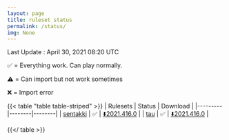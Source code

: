 ```yaml
---
layout: page
title: ruleset status
permalink: /status/
img: None
---
```


Last Update : April 30, 2021 08:20 UTC

✅ = Everything work. Can play normally.

⚠️ = Can import but not work sometimes

❌ = Import error

<!-- Use table style from https://discourse.gohugo.io/t/how-to-customise-tables/15661 -->

{{< table "table table-striped" >}}
| Rulesets  | Status | Download |
|---------|--------|--------|
| [sentakki](/posts/sentakki)  | ✅  | [⬇️2021.416.0](https://github.com/LumpBloom7/sentakki/releases/download/2021.416.0/osu.Game.Rulesets.Sentakki.dll) |
| [tau](/posts/tau)  | ✅  | [⬇️2021.416.0](https://github.com/Altenhh/tau/releases/download/2021.416.0/osu.Game.Rulesets.Tau.dll) |

{{</ table >}}